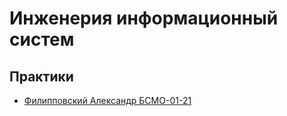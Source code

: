 # Инженерия информационный систем

## Практики
- [Филипповский Александр БСМО-01-21](https://github.com/zoders)
